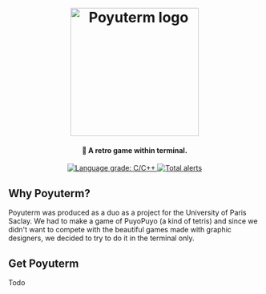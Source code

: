 <h1 align="center">
  <br>
  <img src="todo" alt="Poyuterm logo" width="256">
  <br>
</h1>

<h4 align="center">👾 A retro game within terminal.</h4>

<p align="center">
    <a href="https://lgtm.com/projects/g/Th0rgal/poyuterm/context:cpp">
        <img alt="Language grade: C/C++" src="https://img.shields.io/lgtm/grade/cpp/g/Th0rgal/poyuterm.svg?logo=lgtm"/>
    </a>
    <a href="https://lgtm.com/projects/g/Th0rgal/poyuterm/alerts/">
        <img alt="Total alerts" src="https://img.shields.io/lgtm/alerts/g/Th0rgal/poyuterm.svg?logo=lgtm"/>
    </a>
</p>

## Why Poyuterm?
Poyuterm was produced as a duo as a project for the University of Paris Saclay. We had to make a game of PuyoPuyo (a kind of tetris) and since we didn't want to compete with the beautiful games made with graphic designers, we decided to try to do it in the terminal only.

## Get Poyuterm
Todo